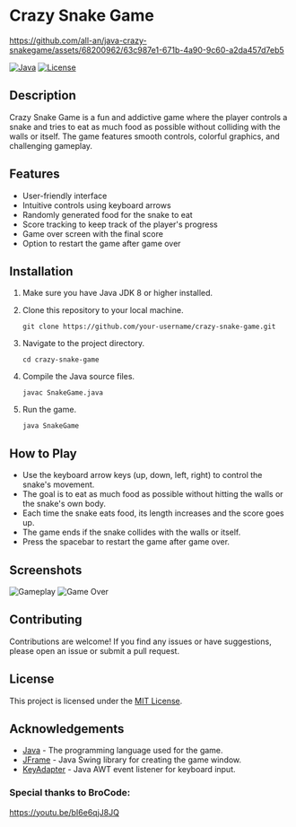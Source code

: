 
# Crazy Snake Game

https://github.com/all-an/java-crazy-snakegame/assets/68200962/63c987e1-671b-4a90-9c60-a2da457d7eb5

[![Java](https://img.shields.io/badge/Java-%3E%3D8-blue.svg)](https://www.java.com/)
[![License](https://img.shields.io/badge/License-MIT-green.svg)](https://opensource.org/licenses/MIT)

## Description
Crazy Snake Game is a fun and addictive game where the player controls a snake and tries to eat as much food as possible without colliding with the walls or itself. The game features smooth controls, colorful graphics, and challenging gameplay.

## Features
- User-friendly interface
- Intuitive controls using keyboard arrows
- Randomly generated food for the snake to eat
- Score tracking to keep track of the player's progress
- Game over screen with the final score
- Option to restart the game after game over

## Installation
1. Make sure you have Java JDK 8 or higher installed.
2. Clone this repository to your local machine.

   ```shell
   git clone https://github.com/your-username/crazy-snake-game.git
   ```
3. Navigate to the project directory.
   ```shell
   cd crazy-snake-game
   ```
4. Compile the Java source files.
   ```shell
   javac SnakeGame.java
   ```
5. Run the game.
   ```shell
   java SnakeGame
   ```

## How to Play
- Use the keyboard arrow keys (up, down, left, right) to control the snake's movement.
- The goal is to eat as much food as possible without hitting the walls or the snake's own body.
- Each time the snake eats food, its length increases and the score goes up.
- The game ends if the snake collides with the walls or itself.
- Press the spacebar to restart the game after game over.

## Screenshots
![Gameplay](screenshots/gameplay.png)
![Game Over](screenshots/game_over.png)

## Contributing
Contributions are welcome! If you find any issues or have suggestions, please open an issue or submit a pull request.

## License
This project is licensed under the [MIT License](https://opensource.org/licenses/MIT).

## Acknowledgements
- [Java](https://www.java.com/) - The programming language used for the game.
- [JFrame](https://docs.oracle.com/javase/8/docs/api/javax/swing/JFrame.html) - Java Swing library for creating the game window.
- [KeyAdapter](https://docs.oracle.com/javase/8/docs/api/java/awt/event/KeyAdapter.html) - Java AWT event listener for keyboard input.

### Special thanks to BroCode:
https://youtu.be/bI6e6qjJ8JQ
